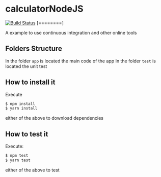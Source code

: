 # calculatorNodeJS
[![Build Status](https://travis-ci.org/guillercp93/calculatorNodeJS.svg?branch=master)](https://travis-ci.org/guillercp93/calculatorNodeJS)
[========]

A example to use continuous integration and other online tools

## Folders Structure
In the folder `app` is located the main code of the app
In the folder `test` is located the unit test

## How to install it
Execute
```bash
$ npm install
$ yarn install
```

either of the above to download dependencies

## How to test it
Execute:
```bash
$ npm test
$ yarn test
```
either of the above to test